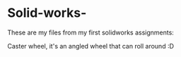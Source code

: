 # Solid-works-

These are my files from my first solidworks assignments:

Caster wheel, it's an angled wheel that can roll around :D
